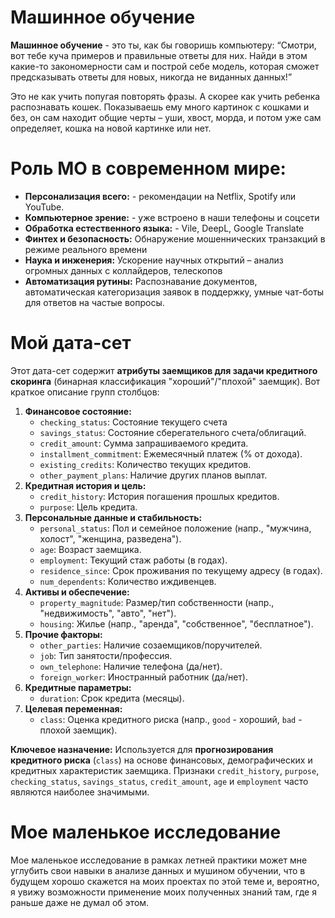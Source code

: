 # Машинное обучение
**Машинное обучение** - это ты, как бы говоришь компьютеру:
“Смотри, вот тебе куча примеров и правильные ответы для них. Найди в этом какие-то закономерности сам и построй себе 
модель, которая сможет предсказывать ответы для новых, никогда не виданных данных!”

Это не как учить попугая повторять фразы. А скорее как учить ребенка распознавать кошек. 
Показываешь ему много картинок с кошками и без, он сам находит общие черты – уши, хвост, морда, и потом уже сам определяет, 
кошка на новой картинке или нет.

# Роль МО в современном мире:

- **Персонализация всего:** - рекомендации на Netflix, Spotify или YouTube.
- **Компьютерное зрение:** - уже встроено в наши телефоны и соцсети
- **Обработка естественного языка:** - Vile, DeepL, Google Translate
- **Финтех и безопасность:** Обнаружение мошеннических транзакций в режиме реального времени
- **Наука и инженерия:** Ускорение научных открытий – анализ огромных данных с коллайдеров, телескопов
- **Автоматизация рутины:** Распознавание документов, автоматическая категоризация заявок в поддержку, умные чат-боты для ответов на частые вопросы.

# Мой дата-сет
Этот дата-сет содержит **атрибуты заемщиков для задачи кредитного скоринга** (бинарная классификация "хороший"/"плохой" заемщик). Вот краткое описание групп столбцов:

1.  **Финансовое состояние:**
    *   `checking_status`: Состояние текущего счета
    *   `savings_status`: Состояние сберегательного счета/облигаций.
    *   `credit_amount`: Сумма запрашиваемого кредита.
    *   `installment_commitment`: Ежемесячный платеж (% от дохода).
    *   `existing_credits`: Количество текущих кредитов.
    *   `other_payment_plans`: Наличие других планов выплат.
2.  **Кредитная история и цель:**
    *   `credit_history`: История погашения прошлых кредитов.
    *   `purpose`: Цель кредита.
3.  **Персональные данные и стабильность:**
    *   `personal_status`: Пол и семейное положение (напр., "мужчина, холост", "женщина, разведена").
    *   `age`: Возраст заемщика.
    *   `employment`: Текущий стаж работы (в годах).
    *   `residence_since`: Срок проживания по текущему адресу (в годах).
    *   `num_dependents`: Количество иждивенцев.
4.  **Активы и обеспечение:**
    *   `property_magnitude`: Размер/тип собственности (напр., "недвижимость", "авто", "нет").
    *   `housing`: Жилье (напр., "аренда", "собственное", "бесплатное").
5.  **Прочие факторы:**
    *   `other_parties`: Наличие созаемщиков/поручителей.
    *   `job`: Тип занятости/профессия.
    *   `own_telephone`: Наличие телефона (да/нет).
    *   `foreign_worker`: Иностранный работник (да/нет).
6.  **Кредитные параметры:**
    *   `duration`: Срок кредита (месяцы).
7.  **Целевая переменная:**
    *   `class`: Оценка кредитного риска (напр., `good` - хороший, `bad` - плохой заемщик).

**Ключевое назначение:** Используется для **прогнозирования кредитного риска** (`class`) на основе финансовых, 
демографических и кредитных характеристик заемщика. 
Признаки `credit_history`, `purpose`, `checking_status`, `savings_status`, `credit_amount`, `age` и `employment` 
часто являются наиболее значимыми.

# Мое маленькое исследование
Мое маленькое исследование в рамках летней практики может мне углубить свои навыки в анализе данных и мушином обучении, 
что в будущем хорошо скажется на моих проектах по этой теме и, вероятно, я увижу возможности применение моих полученных
знаний там, где я раньше даже не думал об этом.

